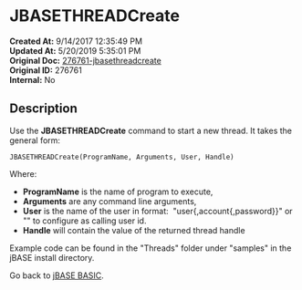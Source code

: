 # JBASETHREADCreate

**Created At:** 9/14/2017 12:35:49 PM  
**Updated At:** 5/20/2019 5:35:01 PM  
**Original Doc:** [276761-jbasethreadcreate](https://docs.jbase.com/36868-jbase-basic/276761-jbasethreadcreate)  
**Original ID:** 276761  
**Internal:** No  

## Description

Use the **JBASETHREADCreate** command to start a new thread. It takes the general form:

```
JBASETHREADCreate(ProgramName, Arguments, User, Handle)
```

Where:

- **ProgramName** is the name of program to execute,
- **Arguments** are any command line arguments,
- **User** is the name of the user in format:  "user{,account{,password}}" or "" to configure as calling user id.
- **Handle** will contain the value of the returned thread handle

Example code can be found in the "Threads" folder under "samples" in the jBASE install directory.

Go back to [jBASE BASIC](./../jbase-basic-programmers-reference-guide).
